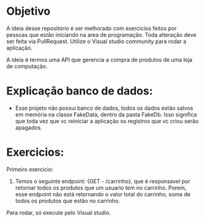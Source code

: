 # Objetivo

A ideia desse repositório é ser melhorado com exercicios feitos por pessoas que estão iniciando na area de programação.
Toda alteração deve ser feita via PullRequest.
Utilize o Visual studio community para rodar a aplicação.

A ideia é termos uma API que gerencia a compra de produtos de uma loja de computação. 


# Explicação banco de dados:
  * Esse projeto não possui banco de dados, todos os dados estão salvos em memória na classe FakeData, dentro da pasta FakeDb. 
  Isso significa que toda vez que vc reiniciar a aplicação os registros que vc criou serão apagados.

# Exercicios: 

Primeiro exercicio:

1. Temos o seguinte endpoint: {GET - /carrinho}, que é responsavel por retornar todos os produtos que um usuario tem no carrinho. 
Porem, esse endpoint não está retornando o valor total do carrinho, soma de todos os produtos que estão no carrinho.


Para rodar, só execute pelo Visual studio. 
